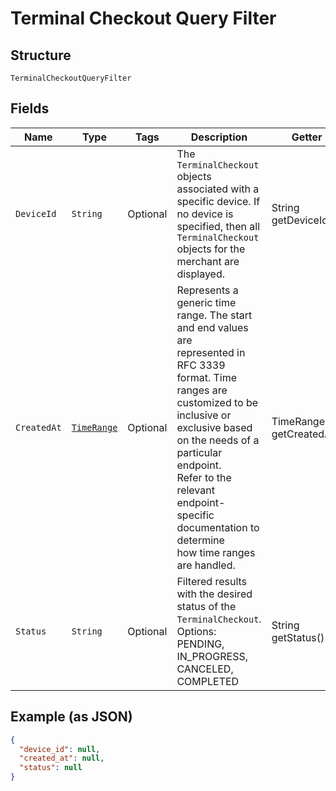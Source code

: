 
# Terminal Checkout Query Filter

## Structure

`TerminalCheckoutQueryFilter`

## Fields

| Name | Type | Tags | Description | Getter |
|  --- | --- | --- | --- | --- |
| `DeviceId` | `String` | Optional | The `TerminalCheckout` objects associated with a specific device. If no device is specified, then all<br>`TerminalCheckout` objects for the merchant are displayed. | String getDeviceId() |
| `CreatedAt` | [`TimeRange`](../../doc/models/time-range.md) | Optional | Represents a generic time range. The start and end values are<br>represented in RFC 3339 format. Time ranges are customized to be<br>inclusive or exclusive based on the needs of a particular endpoint.<br>Refer to the relevant endpoint-specific documentation to determine<br>how time ranges are handled. | TimeRange getCreatedAt() |
| `Status` | `String` | Optional | Filtered results with the desired status of the `TerminalCheckout`.<br>Options: PENDING, IN_PROGRESS, CANCELED, COMPLETED | String getStatus() |

## Example (as JSON)

```json
{
  "device_id": null,
  "created_at": null,
  "status": null
}
```

